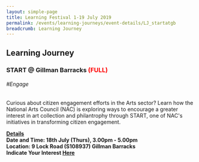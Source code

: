 ```yaml
---
layout: simple-page
title: Learning Festival 1-19 July 2019
permalink: /events/learning-journeys/event-details/LJ_startatgb
breadcrumb: Learning Journey
---
```


## Learning Journey
### START @ Gillman Barracks <font color="red"> (FULL)</font>

###### _#Engage_

Curious about citizen engagement efforts in the Arts sector? Learn how the National Arts Council (NAC) is exploring ways to encourage a greater interest in art collection and philantrophy through START, one of NAC's initiatives in transforming citizen engagement.

<b><u>Details</u><br>
**Date and Time: 18th July (Thurs), 3.00pm - 5.00pm** <br>
**Location: 9 Lock Road (S108937) Gillman Barracks** <br>
**Indicate Your Interest [Here](https://www.eventbrite.sg/e/start-at-gillman-barracks-tickets-62246338474)** 

